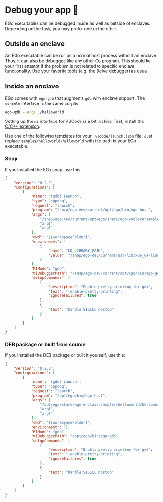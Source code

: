 # Debug your app 🔬
EGo executables can be debugged inside as well as outside of enclaves. Depending on the task, you may prefer one or the other.

## Outside an enclave
An EGo executable can be run as a normal host process without an enclave. Thus, it can also be debugged like any other Go program. This should be your first attempt if the problem is not related to specific enclave functionality. Use your favorite tools (e.g. the Delve debugger) as usual.

## Inside an enclave
EGo comes with `ego-gdb` that augments `gdb` with enclave support. The `console` interface is the same as `gdb`:
```sh
ego-gdb --args ./helloworld
```

Setting up the `mi` interface for VSCode is a bit trickier. First, install the [C/C++ extension](https://marketplace.visualstudio.com/items?itemName=ms-vscode.cpptools).

Use one of the following templates for your `.vscode/launch.json` file. Just replace `samples/helloworld/helloworld` with the path to your EGo executable.

### Snap
If you installed the EGo snap, use this:
```json
{
    "version": "0.2.0",
    "configurations": [
        {
            "name": "(gdb) Launch",
            "type": "cppdbg",
            "request": "launch",
            "program": "/snap/ego-dev/current/opt/ego/bin/ego-host",
            "args": [
                "/snap/ego-dev/current/opt/ego/share/ego-enclave:samples/helloworld/helloworld",
                "arg1",
                "arg2"
            ],
            "cwd": "${workspaceFolder}",
            "environment": [
                {
                    "name": "LD_LIBRARY_PATH",
                    "value": "/snap/ego-dev/current/usr/lib/x86_64-linux-gnu"
                }
            ],
            "MIMode": "gdb",
            "miDebuggerPath": "/snap/ego-dev/current/opt/ego/bin/ego-gdb",
            "setupCommands": [
                {
                    "description": "Enable pretty-printing for gdb",
                    "text": "-enable-pretty-printing",
                    "ignoreFailures": true
                },
                {
                    "text": "handle SIGILL nostop"
                }
            ]
        }
    ]
}
```

### DEB package or built from source
If you installed the DEB package or built it yourself, use this:
```json
{
    "version": "0.2.0",
    "configurations": [
        {
            "name": "(gdb) Launch",
            "type": "cppdbg",
            "request": "launch",
            "program": "/opt/ego/bin/ego-host",
            "args": [
                "/opt/ego/share/ego-enclave:samples/helloworld/helloworld",
                "arg1",
                "arg2"
            ],
            "cwd": "${workspaceFolder}",
            "environment": [],
            "MIMode": "gdb",
            "miDebuggerPath": "/opt/ego/bin/ego-gdb",
            "setupCommands": [
                {
                    "description": "Enable pretty-printing for gdb",
                    "text": "-enable-pretty-printing",
                    "ignoreFailures": true
                },
                {
                    "text": "handle SIGILL nostop"
                }
            ]
        }
    ]
}
```
